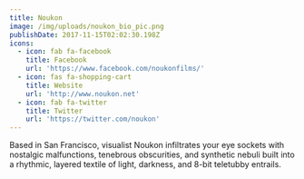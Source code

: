 ```yaml
---
title: Noukon
image: /img/uploads/noukon_bio_pic.png
publishDate: 2017-11-15T02:02:30.198Z
icons:
  - icon: fab fa-facebook
    title: Facebook
    url: 'https://www.facebook.com/noukonfilms/'
  - icon: fas fa-shopping-cart
    title: Website
    url: 'http://www.noukon.net'
  - icon: fab fa-twitter
    title: Twitter
    url: 'https://twitter.com/noukon'
---
```

Based in San Francisco, visualist Noukon infiltrates your eye sockets with nostalgic malfunctions, 
tenebrous obscurities, and synthetic nebuli built into a rhythmic, layered textile of light, darkness, 
and 8-bit teletubby entrails.